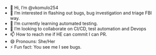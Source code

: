 - 👋 Hi, I’m @vkomulo254
- 👀 I’m interested in flashing out bugs, bug investigation and triage FBI way.
- 🌱 I’m currently learning automated testing.
- 💞️ I’m looking to collaborate on CI/CD, test automation and Devops
- 📫 How to reach me if HE can commit I can PR.
- 😄 Pronouns: She/Her
- ⚡ Fun fact: You see me I see bugs.

<!---
vkomulo254/vkomulo254 is a ✨ special ✨ repository because its `README.md` (this file) appears on your GitHub profile.
You can click the Preview link to take a look at your changes.
--->
